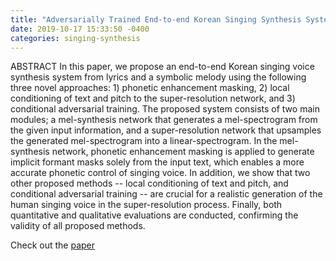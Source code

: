 ```yaml
---
title: "Adversarially Trained End-to-end Korean Singing Synthesis System"
date: 2019-10-17 15:33:50 -0400
categories: singing-synthesis
---
```

ABSTRACT
In this paper, we propose an end-to-end Korean singing voice synthesis system from lyrics and a symbolic melody using the following three novel approaches: 1) phonetic enhancement masking, 2) local conditioning of text and pitch to the super-resolution network, and 3) conditional adversarial training. The proposed system consists of two main modules; a mel-synthesis network that generates a mel-spectrogram from the given input information, and a super-resolution network that upsamples the generated mel-spectrogram into a linear-spectrogram. In the mel-synthesis network, phonetic enhancement masking is applied to generate implicit formant masks solely from the input text, which enables a more accurate phonetic control of singing voice. In addition, we show that two other proposed methods -- local conditioning of text and pitch, and conditional adversarial training -- are crucial for a realistic generation of the human singing voice in the super-resolution process. Finally, both quantitative and qualitative evaluations are conducted, confirming the validity of all proposed methods.

Check out the [paper]

[paper]: https://arxiv.org/abs/1908.01919
